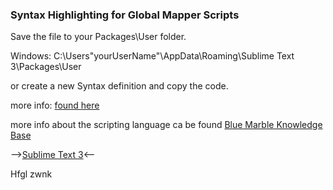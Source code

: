 ### Syntax Highlighting for Global Mapper Scripts

Save the file to your Packages\User folder.

Windows:
C:\Users\"yourUserName"\AppData\Roaming\Sublime Text 3\Packages\User

or create a new Syntax definition and copy the code.

more info: [found here](http://yeinlookatdatunicorn.net/blog/20150715_1_GM_SUblime)


more info about the scripting language ca be found [Blue Marble Knowledge Base](https://www.bluemarblegeo.com/knowledgebase/global-mapper/index.htm)

-->[Sublime Text 3](http://www.sublimetext.com/3)<--



Hfgl
zwnk
